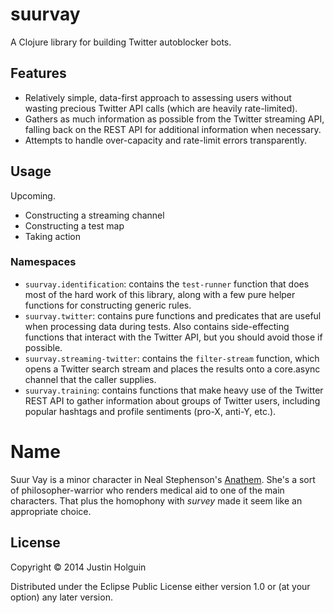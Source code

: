 # suurvay

A Clojure library for building Twitter autoblocker bots.

## Features

* Relatively simple, data-first approach to assessing users without wasting precious Twitter API calls (which are heavily rate-limited).
* Gathers as much information as possible from the Twitter streaming API, falling back on the REST API for additional information when necessary.
* Attempts to handle over-capacity and rate-limit errors transparently.

## Usage

Upcoming.

* Constructing a streaming channel
* Constructing a test map
* Taking action

### Namespaces

* `suurvay.identification`: contains the `test-runner` function that does most of the hard work of this library, along with a few pure helper functions for constructing generic rules.
* `suurvay.twitter`: contains pure functions and predicates that are useful when processing data during tests. Also contains side-effecting functions that interact with the Twitter API, but you should avoid those if possible.
* `suurvay.streaming-twitter`: contains the `filter-stream` function, which opens a Twitter search stream and places the results onto a core.async channel that the caller supplies.
* `suurvay.training`: contains functions that make heavy use of the Twitter REST API to gather information about groups of Twitter users, including popular hashtags and profile sentiments (pro-X, anti-Y, etc.).


# Name

Suur Vay is a minor character in Neal Stephenson's [Anathem](http://en.wikipedia.org/wiki/Anathem). She's a sort of philosopher-warrior who renders medical aid to one of the main characters. That plus the homophony with *survey* made it seem like an appropriate choice.

## License

Copyright © 2014 Justin Holguin

Distributed under the Eclipse Public License either version 1.0 or (at
your option) any later version.
